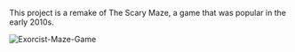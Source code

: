 This project is a remake of The Scary Maze, a game that was popular in the early 2010s. 

![Exorcist-Maze-Game](https://github.com/rayagrigorova/project-scary-maze/assets/72023155/f59b8273-f885-467a-8ccb-0888d2e8d4d0)
